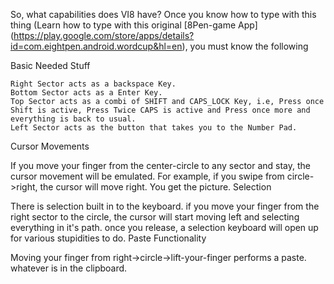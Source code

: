 So, what capabilities does VI8 have? Once you know how to type with this thing (Learn how to type with this original [8Pen-game App] (https://play.google.com/store/apps/details?id=com.eightpen.android.wordcup&hl=en), you must know the following

Basic Needed Stuff

    Right Sector acts as a backspace Key.
    Bottom Sector acts as a Enter Key.
    Top Sector acts as a combi of SHIFT and CAPS_LOCK Key, i.e, Press once Shift is active, Press Twice CAPS is active and Press once more and everything is back to usual.
    Left Sector acts as the button that takes you to the Number Pad.

Cursor Movements

If you move your finger from the center-circle to any sector and stay, the cursor movement will be emulated. For example, if you swipe from circle->right, the cursor will move right. You get the picture.
Selection

There is selection built in to the keyboard. if you move your finger from the right sector to the circle, the cursor will start moving left and selecting everything in it's path. once you release, a selection keyboard will open up for various stupidities to do.
Paste Functionality

Moving your finger from right->circle->lift-your-finger performs a paste. whatever is in the clipboard.